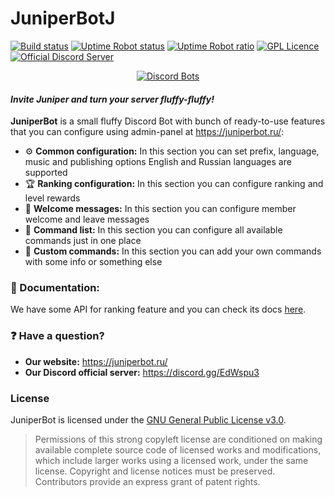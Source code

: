 # JuniperBotJ
[![Build status](https://ci.appveyor.com/api/projects/status/ps9kfhaxomrt4l75/branch/master?svg=true)](https://ci.appveyor.com/project/GoldRenard/juniperbotj/branch/master)
[![Uptime Robot status](https://img.shields.io/uptimerobot/status/m780010966-3242e97a2ffbe3e33ef10eb4.svg)](https://stats.uptimerobot.com/WPBJjHp26)
[![Uptime Robot ratio](https://img.shields.io/uptimerobot/ratio/m780010966-3242e97a2ffbe3e33ef10eb4.svg)](https://stats.uptimerobot.com/WPBJjHp26)
[![GPL Licence](https://badges.frapsoft.com/os/gpl/gpl.svg?v=103)](LICENSE)
[![Official Discord Server](https://discordapp.com/api/guilds/350338493588963328/embed.png)](https://discord.gg/EdWspu3)

<div align="center">

[![Discord Bots](https://discordbots.org/api/widget/310848622642069504.png)](https://discordbots.org/bot/310848622642069504?utm_source=widget)

</div>

#### *Invite Juniper and turn your server fluffy-fluffy!*
**JuniperBot** is a small fluffy Discord Bot with bunch of ready-to-use features that you can configure using admin-panel at https://juniperbot.ru/:

* :gear: **Common configuration:**
In this section you can set prefix, language, music and publishing options
English and Russian languages are supported
* :trophy: **Ranking configuration:**
In this section you can configure ranking and level rewards
* :wave: **Welcome messages:**
In this section you can configure member welcome and leave messages
* :speech_balloon: **Command list:**
In this section you can configure all available commands just in one place
* :pencil: **Custom commands:**
In this section you can add your own commands with some info or something else

### :page_facing_up: Documentation:
We have some API for ranking feature and you can check its docs [here](https://juniperbot.ru/apidocs).

### :question: Have a question?
* **Our website:** https://juniperbot.ru/
* **Our Discord official server:** https://discord.gg/EdWspu3

### License
JuniperBot is licensed under the [GNU General Public License v3.0](LICENSE).
> Permissions of this strong copyleft license are conditioned on making available complete source code of licensed works and modifications, which include larger works using a licensed work, under the same license. Copyright and license notices must be preserved. Contributors provide an express grant of patent rights.
